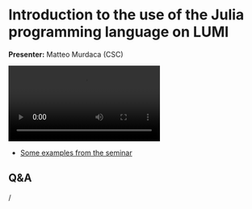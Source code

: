 # Introduction to the use of the Julia programming language on LUMI

**Presenter:** Matteo Murdaca (CSC)

<video src="https://462000265.lumidata.eu/user-coffee-breaks/recordings/20251029-user-coffee-break-Julia.mp4" controls="controls"></video>

-   [Some examples from the seminar](https://github.com/Lumi-supercomputer/julia-intro-LUMI/)


## Q&A

/
